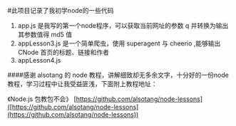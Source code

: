 #此项目记录了我初学node的一些代码


1. app.js 是我写的第一个node程序，可以获取当前网址的参数 q 并转换为输出其参数值得 md5 值
2. appLesson3.js 是一个简单爬虫，使用 superagent 与 cheerio ,能够输出 CNode 首页的标题、链接和作者
3. appLesson4.js



####感谢 alsotang 的 node 教程，讲解细致却无多余文字，十分好的一份node教程，学习过程中让我受益匪浅，下面附上教程地址：

《Node.js 包教包不会》
[https://github.com/alsotang/node-lessons]([https://github.com/alsotang/node-lessons](https://github.com/alsotang/node-lessons))
